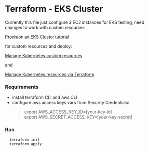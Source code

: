 # Terraform - EKS Cluster

Currently this file just configure 3 EC2 instances for EKS testing, need changes to work with custom resources

[Provision an EKS Cluster tutorial](https://developer.hashicorp.com/terraform/tutorials/kubernetes/eks)

for custom resources and deploy:

[Manage Kubernetes custom resources](https://developer.hashicorp.com/terraform/tutorials/kubernetes/kubernetes-crd-faas)

and

[Manage Kubernetes resources via Terraform](https://developer.hashicorp.com/terraform/tutorials/kubernetes/kubernetes-provider?variants=kubernetes%3Aeks)

### Requirements 
- install terraform CLI and aws CLI
- configure aws access keys vars from Security Credentials:
  > export AWS_ACCESS_KEY_ID=[your-key-id]   
  > export AWS_SECRET_ACCESS_KEY=[your-key-secret]

### Run
```shell
  terraform init
  terraform apply
```
